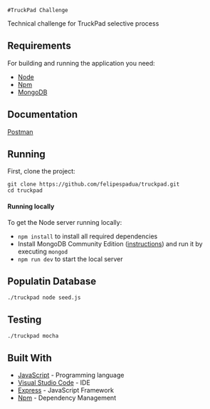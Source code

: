 ```
#TruckPad Challenge
```

Technical challenge for TruckPad selective process

## Requirements

For building and running the application you need:

- [Node](https://nodejs.org/en/)
- [Npm](https://www.npmjs.com/)
- [MongoDB](https://www.mongodb.com/)

## Documentation
[Postman](https://documenter.getpostman.com/view/9680019/SWE29fp7)


## Running

First, clone the project:

```shell
git clone https://github.com/felipespadua/truckpad.git
cd truckpad
```

#### Running locally 

To get the Node server running locally:

- `npm install` to install all required dependencies
- Install MongoDB Community Edition ([instructions](https://docs.mongodb.com/manual/installation/#tutorials)) and run it by executing `mongod`
- `npm run dev` to start the local server

## Populatin Database

```shell
./truckpad node seed.js
```

##  Testing

```shell
./truckpad mocha
```

## Built With

- [JavaScript](https://www.javascript.com/) - Programming language
- [Visual Studio Code](https://code.visualstudio.com/) - IDE
- [Express](https://expressjs.com/pt-br/) - JavaScript Framework
- [Npm](https://www.npmjs.com/) - Dependency Management
